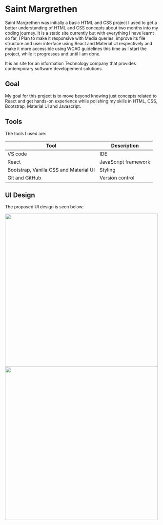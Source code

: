 # Saint Margrethen

Saint Margrethen was initially a basic HTML and CSS project I used to get a better understanding of HTML and CSS concepts about two months into my coding journey. It is a static site currently but with everything I have learnt so far, I Plan to make it responsive with Media queries, improve its file structure and user interface using React and Material UI respectively and make it more accessible using WCAG guidelines this time as I start the project, while it progresses and until I am done.

It is an site for an information Technology company that provides contemporary software developement solutions. 

## Goal

My goal for this project is to move beyond knowing just concepts related to React and get hands-on experience while polishing my skills in HTML, CSS, Bootstrap, Material UI and Javascript.

## Tools

The tools I used are:

|Tool|Description|
|---|---|
|VS code|IDE|
|React|JavaScript framework|
|Bootstrap, Vanilla CSS and Material UI|Styling|
|Git and GitHub|Version control|

## UI Design

The proposed UI design is seen below:

<img src="%PUBLIC_URL%/image0.jpeg" height="500"><img src="%PUBLIC_URL%/image1.jpeg" height="500">

